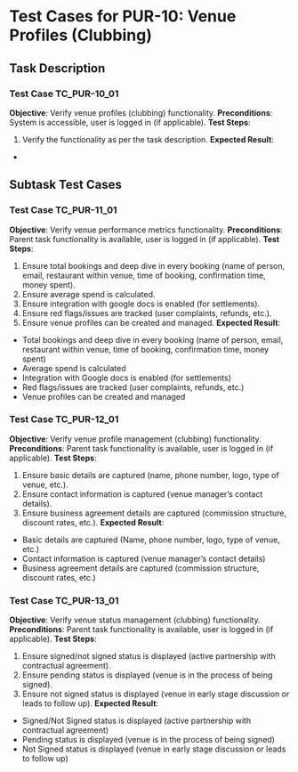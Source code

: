# Test Cases for PUR-10: Venue Profiles (Clubbing)

## Task Description


### Test Case TC_PUR-10_01
**Objective**: Verify venue profiles (clubbing) functionality.
**Preconditions**: System is accessible, user is logged in (if applicable).
**Test Steps**:
1. Verify the functionality as per the task description.
**Expected Result**:
- 

## Subtask Test Cases
### Test Case TC_PUR-11_01
**Objective**: Verify venue performance metrics functionality.
**Preconditions**: Parent task functionality is available, user is logged in (if applicable).
**Test Steps**:
1. Ensure total bookings and deep dive in every booking (name of person, email, restaurant within venue, time of booking, confirmation time, money spent).
2. Ensure average spend is calculated.
3. Ensure integration with google docs is enabled (for settlements).
4. Ensure red flags/issues are tracked (user complaints, refunds, etc.).
5. Ensure venue profiles can be created and managed.
**Expected Result**:
- Total bookings and deep dive in every booking (name of person, email, restaurant within venue, time of booking, confirmation time, money spent)
- Average spend is calculated
- Integration with Google docs is enabled (for settlements)
- Red flags/issues are tracked (user complaints, refunds, etc.)
- Venue profiles can be created and managed

### Test Case TC_PUR-12_01
**Objective**: Verify venue profile management (clubbing) functionality.
**Preconditions**: Parent task functionality is available, user is logged in (if applicable).
**Test Steps**:
1. Ensure basic details are captured (name, phone number, logo, type of venue, etc.).
2. Ensure contact information is captured (venue manager’s contact details).
3. Ensure business agreement details are captured (commission structure, discount rates, etc.).
**Expected Result**:
- Basic details are captured (Name, phone number, logo, type of venue, etc.)
- Contact information is captured (venue manager’s contact details)
- Business agreement details are captured (commission structure, discount rates, etc.)

### Test Case TC_PUR-13_01
**Objective**: Verify venue status management (clubbing) functionality.
**Preconditions**: Parent task functionality is available, user is logged in (if applicable).
**Test Steps**:
1. Ensure signed/not signed status is displayed (active partnership with contractual agreement).
2. Ensure pending status is displayed (venue is in the process of being signed).
3. Ensure not signed status is displayed (venue in early stage discussion or leads to follow up).
**Expected Result**:
- Signed/Not Signed status is displayed (active partnership with contractual agreement)
- Pending status is displayed (venue is in the process of being signed)
- Not Signed status is displayed (venue in early stage discussion or leads to follow up)

